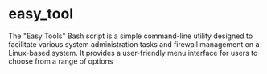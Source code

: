 # easy_tool
The "Easy Tools" Bash script is a simple command-line utility designed to facilitate various system administration tasks and firewall management on a Linux-based system. It provides a user-friendly menu interface for users to choose from a range of options
